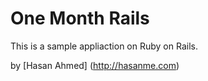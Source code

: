 # One Month Rails

This is a sample appliaction on Ruby on Rails.

by [Hasan Ahmed] (http://hasanme.com)